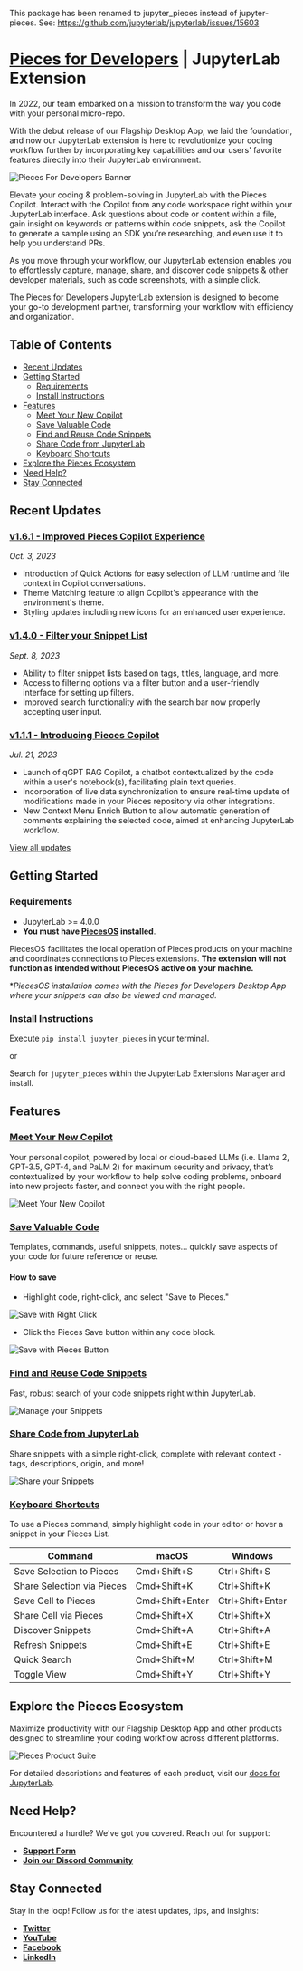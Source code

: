 This package has been renamed to jupyter_pieces instead of jupyter-pieces. See: https://github.com/jupyterlab/jupyterlab/issues/15603


# [Pieces for Developers](https://pieces.app) | JupyterLab Extension

In 2022, our team embarked on a mission to transform the way you code with your personal micro-repo.

With the debut release of our Flagship Desktop App, we laid the foundation, and now our JupyterLab extension is here to revolutionize your coding workflow further by incorporating key capabilities and our users' favorite features directly into their JupyterLab environment.

![Pieces For Developers Banner](https://storage.googleapis.com/pieces_multimedia/PROMOTIONAL/PIECES_FOR_DEVELOPERS/JUPYTER/MACOS/ANY_FEATURE/16X9/PIECES_FOR_DEVELOPERS-JUPYTER-ANY_FEATURE-MACOS-16X9-10_16_2023.png)

Elevate your coding & problem-solving in JupyterLab with the Pieces Copilot. Interact with the Copilot from any code workspace right within your JupyterLab interface. Ask questions about code or content within a file, gain insight on keywords or patterns within code snippets, ask the Copilot to generate a sample using an SDK you’re researching, and even use it to help you understand PRs.

As you move through your workflow, our JupyterLab extension enables you to effortlessly capture, manage, share, and discover code snippets & other developer materials, such as code screenshots, with a simple click.

The Pieces for Developers JupyterLab extension is designed to become your go-to development partner, transforming your workflow with efficiency and organization.

## Table of Contents

- [Recent Updates](#recent-updates)
- [Getting Started](#getting-started)
  - [Requirements](#requirements)
  - [Install Instructions](#install-instructions)
- [Features](#features)
  - [Meet Your New Copilot](#meet-your-new-copilot)
  - [Save Valuable Code](#save-valuable-code)
  - [Find and Reuse Code Snippets](#find-and-reuse-code-snippets)
  - [Share Code from JupyterLab](#share-code-from-jupyterlab)
  - [Keyboard Shortcuts](#keyboard-shortcuts)
- [Explore the Pieces Ecosystem](#explore-the-pieces-ecosystem)
- [Need Help?](#need-help)
- [Stay Connected](#stay-connected)

## Recent Updates

### [v1.6.1 - Improved Pieces Copilot Experience](https://code.pieces.app/updates/improved-pieces-copilot-experiences)
_Oct. 3, 2023_

- Introduction of Quick Actions for easy selection of LLM runtime and file context in Copilot conversations.
- Theme Matching feature to align Copilot's appearance with the environment's theme.
- Styling updates including new icons for an enhanced user experience.

### [v1.4.0 - Filter your Snippet List](https://code.pieces.app/updates/filter-snippet-list-obsidian-jupyterlab)
_Sept. 8, 2023_

- Ability to filter snippet lists based on tags, titles, language, and more.
- Access to filtering options via a filter button and a user-friendly interface for setting up filters.
- Improved search functionality with the search bar now properly accepting user input.

### [v1.1.1 - Introducing Pieces Copilot](https://code.pieces.app/updates/pieces-qgpt-rag-copilot-live-data-synchronization-and-more-pieces-for-developers-jupyterlab-plugin-111)
_Jul. 21, 2023_

- Launch of qGPT RAG Copilot, a chatbot contextualized by the code within a user's notebook(s), facilitating plain text queries.
- Incorporation of live data synchronization to ensure real-time update of modifications made in your Pieces repository via other integrations.
- New Context Menu Enrich Button to allow automatic generation of comments explaining the selected code, aimed at enhancing JupyterLab workflow.

[View all updates](https://code.pieces.app/updates)

## Getting Started

### Requirements

- JupyterLab >= 4.0.0
- **You must have [PiecesOS](https://docs.pieces.app/installation-getting-started/what-am-i-installing) installed**.

PiecesOS facilitates the local operation of Pieces products on your machine and coordinates connections to Pieces extensions. **The extension will not function as intended without PiecesOS active on your machine.**

*_PiecesOS installation comes with the Pieces for Developers Desktop App where your snippets can also be viewed and managed._

### Install Instructions

Execute `pip install jupyter_pieces` in your terminal.

or

Search for `jupyter_pieces` within the JupyterLab Extensions Manager and install.

## Features

### [Meet Your New Copilot](https://docs.pieces.app/features/pieces-copilot)
Your personal copilot, powered by local or cloud-based LLMs (i.e. Llama 2, GPT-3.5, GPT-4, and PaLM 2) for maximum security and privacy, that’s contextualized by your workflow to help solve coding problems, onboard into new projects faster, and connect you with the right people.

![Meet Your New Copilot](https://storage.googleapis.com/pieces_multimedia/PROMOTIONAL/PIECES_FOR_DEVELOPERS/JUPYTER/MACOS/GLOBAL_COPILOT/16X9/PIECES_FOR_DEVELOPERS-JUPYTER-GLOBAL_COPILOT-MACOS-16X9-9_26_2023.GIF)

### [Save Valuable Code](https://docs.pieces.app/product-highlights-and-benefits/saving-useful-developer-materials)

Templates, commands, useful snippets, notes... quickly save aspects of your code for future reference or reuse.

#### How to save

* Highlight code, right-click, and select "Save to Pieces."

![Save with Right Click](https://storage.googleapis.com/pieces_multimedia/PROMOTIONAL/PIECES_FOR_DEVELOPERS/JUPYTER/MACOS/RIGHT-CLICK_SAVE/16X9/PIECES_FOR_DEVELOPERS-JUPYTER-RIGHT-CLICK_SAVE-MACOS-16X9-9_22_2023.GIF)

* Click the Pieces Save button within any code block.

![Save with Pieces Button](https://storage.googleapis.com/pieces_multimedia/PROMOTIONAL/PIECES_FOR_DEVELOPERS/JUPYTER/MACOS/SAVE_TO_PIECES/16X9/PIECES_FOR_DEVELOPERS-JUPYTER-SAVE_TO_PIECES-MACOS-16X9-9_21_2023.GIF)

### [Find and Reuse Code Snippets](https://docs.pieces.app/features/search-modes)

Fast, robust search of your code snippets right within JupyterLab.

![Manage your Snippets](https://storage.googleapis.com/pieces_multimedia/PROMOTIONAL/PIECES_FOR_DEVELOPERS/JUPYTER/MACOS/SEARCH_AND_INSERT/16X9/PIECES_FOR_DEVELOPERS-JUPYTER-SEARCH_AND_INSERT-16X9-MACOS-6_22_2023.gif)

### [Share Code from JupyterLab](https://docs.pieces.app/features/one-click-snippet-sharing)

Share snippets with a simple right-click, complete with relevant context - tags, descriptions, origin, and more!

![Share your Snippets](https://storage.googleapis.com/pieces_multimedia/PROMOTIONAL/PIECES_FOR_DEVELOPERS/JUPYTER/MACOS/SNIPPET_BUTTON_SHARE/16X9/PIECES_FOR_DEVELOPERS-JUPYTER-SNIPPET_BUTTON_SHARE-16X9-MACOS-6_22_2023.gif)

### [Keyboard Shortcuts](https://docs.pieces.app/features/keyboard-shortcuts)

To use a Pieces command, simply highlight code in your editor or hover a snippet in your Pieces List.

| Command                              | macOS            | Windows          |
|--------------------------------------|------------------|------------------|
| Save Selection to Pieces             | Cmd+Shift+S      | Ctrl+Shift+S     |
| Share Selection via Pieces           | Cmd+Shift+K      | Ctrl+Shift+K     |
| Save Cell to Pieces                  | Cmd+Shift+Enter  | Ctrl+Shift+Enter |
| Share Cell via Pieces                | Cmd+Shift+X      | Ctrl+Shift+X     |
| Discover Snippets                    | Cmd+Shift+A      | Ctrl+Shift+A     |
| Refresh Snippets                     | Cmd+Shift+E      | Ctrl+Shift+E     |
| Quick Search                         | Cmd+Shift+M      | Ctrl+Shift+M     |
| Toggle View                          | Cmd+Shift+Y      | Ctrl+Shift+Y     |

## Explore the Pieces Ecosystem

Maximize productivity with our Flagship Desktop App and other products designed to streamline your coding workflow across different platforms.

![Pieces Product Suite](https://storage.googleapis.com/pieces_multimedia/ILLUSTRATIONS/PIECES_FOR_DEVELOPERS/ANY_INTEGRATION/ANY_THEME/PLUGINS/1X1/PIECES_FOR_DEVELOPERS-ANY_INTEGRATION-PLUGINS-ANY_THEME-1X1-10_16_2023.PNG)

For detailed descriptions and features of each product, visit our [docs for JupyterLab](https://docs.pieces.app/extensions-plugins/jupyterlab).

## Need Help?

Encountered a hurdle? We've got you covered. Reach out for support:

- **[Support Form](https://getpieces.typeform.com/to/mCjBSIjF)**
- **[Join our Discord Community](https://discord.gg/getpieces)**

## Stay Connected

Stay in the loop! Follow us for the latest updates, tips, and insights:

- **[Twitter](https://twitter.com/getpieces)**
- **[YouTube](https://youtube.com/@getpieces)**
- **[Facebook](https://facebook.com/getpieces)**
- **[LinkedIn](https://linkedin.com/company/getpieces)**
